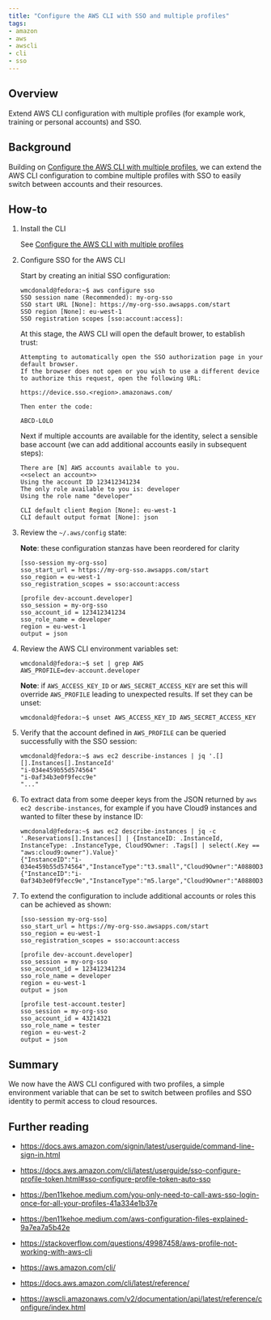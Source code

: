 ```yaml
---
title: "Configure the AWS CLI with SSO and multiple profiles"
tags:
- amazon
- aws
- awscli
- cli
- sso
---
```


## Overview
Extend AWS CLI configuration with multiple profiles (for example work, training or personal accounts) and SSO.

## Background
Building on [Configure the AWS CLI with multiple profiles](https://wmcdonald404.github.io/github-pages/2024/02/21/configure-aws-cli-with-profiles.html), we can extend the AWS CLI configuration to combine multiple profiles with SSO to easily switch between accounts and their resources.

## How-to
1. Install the CLI

    See [Configure the AWS CLI with multiple profiles](https://wmcdonald404.github.io/github-pages/2024/02/21/configure-aws-cli-with-profiles.html)

2. Configure SSO for the AWS CLI

    Start by creating an initial SSO configuration:

    ```
    wmcdonald@fedora:~$ aws configure sso
    SSO session name (Recommended): my-org-sso
    SSO start URL [None]: https://my-org-sso.awsapps.com/start
    SSO region [None]: eu-west-1
    SSO registration scopes [sso:account:access]:
    ```

    At this stage, the AWS CLI will open the default brower, to establish trust:
    
    ```
    Attempting to automatically open the SSO authorization page in your default browser.
    If the browser does not open or you wish to use a different device to authorize this request, open the following URL:

    https://device.sso.<region>.amazonaws.com/
    
    Then enter the code:

    ABCD-LOLO
    ```
    
    Next if multiple accounts are available for the identity, select a sensible base account (we can add additional accounts easily in subsequent steps):
    
    ```
    There are [N] AWS accounts available to you.
    <<select an account>>
    Using the account ID 123412341234
    The only role available to you is: developer
    Using the role name "developer"

    CLI default client Region [None]: eu-west-1
    CLI default output format [None]: json
    ```

3. Review the `~/.aws/config` state:

    **Note**: these configuration stanzas have been reordered for clarity

    ```
    [sso-session my-org-sso]
    sso_start_url = https://my-org-sso.awsapps.com/start
    sso_region = eu-west-1
    sso_registration_scopes = sso:account:access

    [profile dev-account.developer]
    sso_session = my-org-sso
    sso_account_id = 123412341234
    sso_role_name = developer
    region = eu-west-1
    output = json
    ```

4. Review the AWS CLI environment variables set:

    ```
    wmcdonald@fedora:~$ set | grep AWS
    AWS_PROFILE=dev-account.developer
    ```
    
    **Note**: if `AWS_ACCESS_KEY_ID` or `AWS_SECRET_ACCESS_KEY` are set this will override `AWS_PROFILE` leading to unexpected results. If set they can be unset:

    ```
    wmcdonald@fedora:~$ unset AWS_ACCESS_KEY_ID AWS_SECRET_ACCESS_KEY
    ```

5. Verify that the account defined in `AWS_PROFILE` can be queried successfully with the SSO session:

    ```
    wmcdonald@fedora:~$ aws ec2 describe-instances | jq '.[][].Instances[].InstanceId'
    "i-034e459b55d574564"
    "i-0af34b3e0f9fecc9e"
    "..."
    ```

6. To extract data from some deeper keys from the JSON returned by `aws ec2 describe-instances`, for example if you have Cloud9 instances and wanted to filter these by instance ID:

    ```
    wmcdonald@fedora:~$ aws ec2 describe-instances | jq -c '.Reservations[].Instances[] | {InstanceID: .InstanceId, InstanceType: .InstanceType, Cloud9Owner: .Tags[] | select(.Key == "aws:cloud9:owner").Value}'
    {"InstanceID":"i-034e459b55d574564","InstanceType":"t3.small","Cloud9Owner":"A0880D35011EEA187F057:bob.typeytype"}
    {"InstanceID":"i-0af34b3e0f9fecc9e","InstanceType":"m5.large","Cloud9Owner":"A0880D35011EEA187F057:alan.syscall"}
    ```

7. To extend the configuration to include additional accounts or roles this can be achieved as shown:

    ```
    [sso-session my-org-sso]
    sso_start_url = https://my-org-sso.awsapps.com/start
    sso_region = eu-west-1
    sso_registration_scopes = sso:account:access

    [profile dev-account.developer]
    sso_session = my-org-sso
    sso_account_id = 123412341234
    sso_role_name = developer
    region = eu-west-1
    output = json

    [profile test-account.tester]
    sso_session = my-org-sso
    sso_account_id = 43214321
    sso_role_name = tester
    region = eu-west-2
    output = json
    ```

## Summary
We now have the AWS CLI configured with two profiles, a simple environment variable that can be set to switch between profiles and SSO identity to permit access to cloud resources.

## Further reading
- https://docs.aws.amazon.com/signin/latest/userguide/command-line-sign-in.html
- https://docs.aws.amazon.com/cli/latest/userguide/sso-configure-profile-token.html#sso-configure-profile-token-auto-sso
- https://ben11kehoe.medium.com/you-only-need-to-call-aws-sso-login-once-for-all-your-profiles-41a334e1b37e
- https://ben11kehoe.medium.com/aws-configuration-files-explained-9a7ea7a5b42e
- https://stackoverflow.com/questions/49987458/aws-profile-not-working-with-aws-cli

- https://aws.amazon.com/cli/
- https://docs.aws.amazon.com/cli/latest/reference/
- https://awscli.amazonaws.com/v2/documentation/api/latest/reference/configure/index.html
